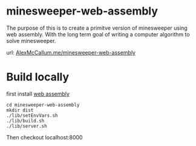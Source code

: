 # minesweeper-web-assembly

The purpose of this is to create a primitve version of minesweeper using web assembly.
With the long term goal of writing a computer algorithm to solve minesweeper.

url: [AlexMcCallum.me/minesweeper-web-assembly](http://AlexMcCallum.me/minesweeper-web-assembly)


# Build locally

first install [web assembly](http://webassembly.org/getting-started/developers-guide/)
```
cd minesweeper-web-assembly
mkdir dist
./lib/setEnvVars.sh
./lib/build.sh
./lib/server.sh
```
Then checkout localhost:8000
